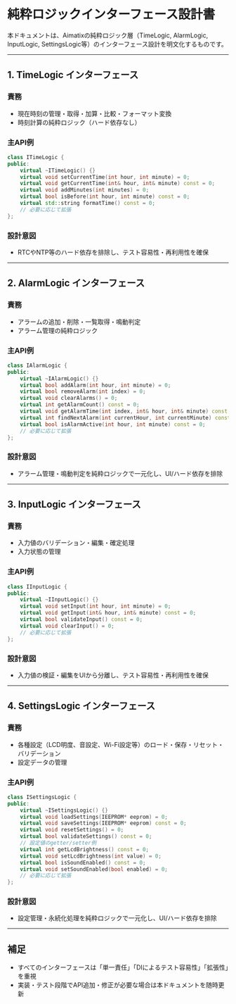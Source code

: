 # 純粋ロジックインターフェース設計書

本ドキュメントは、Aimatixの純粋ロジック層（TimeLogic, AlarmLogic, InputLogic, SettingsLogic等）のインターフェース設計を明文化するものです。

---

## 1. TimeLogic インターフェース

### 責務
- 現在時刻の管理・取得・加算・比較・フォーマット変換
- 時刻計算の純粋ロジック（ハード依存なし）

### 主API例
```cpp
class ITimeLogic {
public:
    virtual ~ITimeLogic() {}
    virtual void setCurrentTime(int hour, int minute) = 0;
    virtual void getCurrentTime(int& hour, int& minute) const = 0;
    virtual void addMinutes(int minutes) = 0;
    virtual bool isBefore(int hour, int minute) const = 0;
    virtual std::string formatTime() const = 0;
    // 必要に応じて拡張
};
```

### 設計意図
- RTCやNTP等のハード依存を排除し、テスト容易性・再利用性を確保

---

## 2. AlarmLogic インターフェース

### 責務
- アラームの追加・削除・一覧取得・鳴動判定
- アラーム管理の純粋ロジック

### 主API例
```cpp
class IAlarmLogic {
public:
    virtual ~IAlarmLogic() {}
    virtual bool addAlarm(int hour, int minute) = 0;
    virtual bool removeAlarm(int index) = 0;
    virtual void clearAlarms() = 0;
    virtual int getAlarmCount() const = 0;
    virtual void getAlarmTime(int index, int& hour, int& minute) const = 0;
    virtual int findNextAlarm(int currentHour, int currentMinute) const = 0;
    virtual bool isAlarmActive(int hour, int minute) const = 0;
    // 必要に応じて拡張
};
```

### 設計意図
- アラーム管理・鳴動判定を純粋ロジックで一元化し、UI/ハード依存を排除

---

## 3. InputLogic インターフェース

### 責務
- 入力値のバリデーション・編集・確定処理
- 入力状態の管理

### 主API例
```cpp
class IInputLogic {
public:
    virtual ~IInputLogic() {}
    virtual void setInput(int hour, int minute) = 0;
    virtual void getInput(int& hour, int& minute) const = 0;
    virtual bool validateInput() const = 0;
    virtual void clearInput() = 0;
    // 必要に応じて拡張
};
```

### 設計意図
- 入力値の検証・編集をUIから分離し、テスト容易性・再利用性を確保

---

## 4. SettingsLogic インターフェース

### 責務
- 各種設定（LCD明度、音設定、Wi-Fi設定等）のロード・保存・リセット・バリデーション
- 設定データの管理

### 主API例
```cpp
class ISettingsLogic {
public:
    virtual ~ISettingsLogic() {}
    virtual void loadSettings(IEEPROM* eeprom) = 0;
    virtual void saveSettings(IEEPROM* eeprom) const = 0;
    virtual void resetSettings() = 0;
    virtual bool validateSettings() const = 0;
    // 設定値のgetter/setter例
    virtual int getLcdBrightness() const = 0;
    virtual void setLcdBrightness(int value) = 0;
    virtual bool isSoundEnabled() const = 0;
    virtual void setSoundEnabled(bool enabled) = 0;
    // 必要に応じて拡張
};
```

### 設計意図
- 設定管理・永続化処理を純粋ロジックで一元化し、UI/ハード依存を排除

---

## 補足
- すべてのインターフェースは「単一責任」「DIによるテスト容易性」「拡張性」を重視
- 実装・テスト段階でAPI追加・修正が必要な場合は本ドキュメントを随時更新 